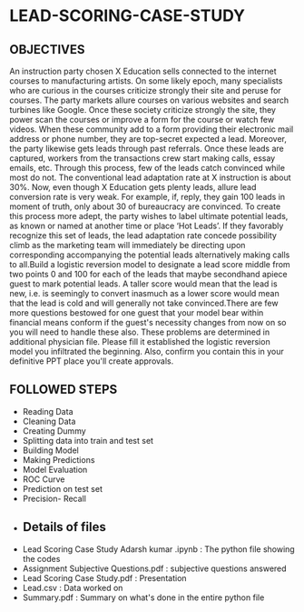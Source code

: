 # LEAD-SCORING-CASE-STUDY
## OBJECTIVES
An instruction party chosen X Education sells connected to the internet courses to manufacturing artists. On some likely epoch, many specialists who are curious in the courses criticize strongly their site and peruse for courses. The party markets allure courses on various websites and search turbines like Google. Once these society criticize strongly the site, they power scan the courses or improve a form for the course or watch few videos. When these community add to a form providing their electronic mail address or phone number, they are top-secret expected a lead. Moreover, the party likewise gets leads through past referrals. Once these leads are captured, workers from the transactions crew start making calls, essay emails, etc. Through this process, few of the leads catch convinced while most do not. The conventional lead adaptation rate at X instruction is about 30%. Now, even though X Education gets plenty leads, allure lead conversion rate is very weak. For example, if, reply, they gain 100 leads in moment of truth, only about 30 of bureaucracy are convinced. To create this process more adept, the party wishes to label ultimate potential leads, as known or named at another time or place ‘Hot Leads’. If they favorably recognize this set of leads, the lead adaptation rate concede possibility climb as the marketing team will immediately be directing upon corresponding accompanying the potential leads alternatively making calls to all.Build a logistic reversion model to designate a lead score middle from two points 0 and 100 for each of the leads that maybe secondhand apiece guest to mark potential leads. A taller score would mean that the lead is new, i.e. is seemingly to convert inasmuch as a lower score would mean that the lead is cold and will generally not take convinced.There are few more questions bestowed for one guest that your model bear within financial means conform if the guest's necessity changes from now on so you will need to handle these also. These problems are determined in additional physician file. Please fill it established the logistic reversion model you infiltrated the beginning. Also, confirm you contain this in your definitive PPT place you'll create approvals.
##  FOLLOWED STEPS
- Reading Data
- Cleaning Data
- Creating Dummy
- Splitting data into train and test set
- Building Model
- Making Predictions
- Model Evaluation
- ROC Curve
- Prediction on test set
- Precision- Recall
- ## Details of files
- Lead Scoring Case Study Adarsh kumar .ipynb : The python file showing the codes
- Assignment Subjective Questions.pdf : subjective questions answered
- Lead Scoring Case Study.pdf : Presentation
- Lead.csv : Data worked on
- Summary.pdf : Summary on what's done in the entire python file

